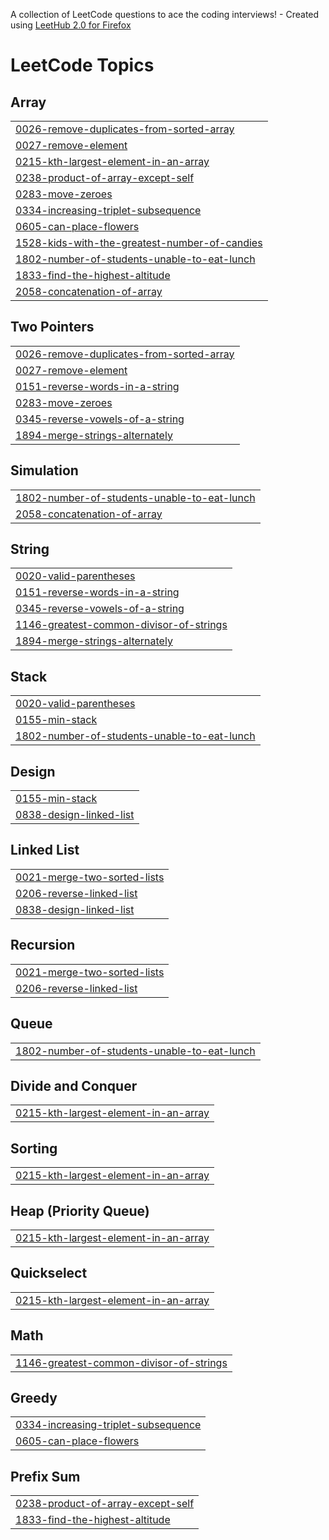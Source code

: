 A collection of LeetCode questions to ace the coding interviews! - Created using [LeetHub 2.0 for Firefox](https://github.com/maitreya2954/LeetHub-2.0-Firefox)
<!---LeetCode Topics Start-->
# LeetCode Topics
## Array
|  |
| ------- |
| [0026-remove-duplicates-from-sorted-array](https://github.com/iltrds/LeetCode/tree/master/0026-remove-duplicates-from-sorted-array) |
| [0027-remove-element](https://github.com/iltrds/LeetCode/tree/master/0027-remove-element) |
| [0215-kth-largest-element-in-an-array](https://github.com/iltrds/LeetCode/tree/master/0215-kth-largest-element-in-an-array) |
| [0238-product-of-array-except-self](https://github.com/iltrds/LeetCode/tree/master/0238-product-of-array-except-self) |
| [0283-move-zeroes](https://github.com/iltrds/LeetCode/tree/master/0283-move-zeroes) |
| [0334-increasing-triplet-subsequence](https://github.com/iltrds/LeetCode/tree/master/0334-increasing-triplet-subsequence) |
| [0605-can-place-flowers](https://github.com/iltrds/LeetCode/tree/master/0605-can-place-flowers) |
| [1528-kids-with-the-greatest-number-of-candies](https://github.com/iltrds/LeetCode/tree/master/1528-kids-with-the-greatest-number-of-candies) |
| [1802-number-of-students-unable-to-eat-lunch](https://github.com/iltrds/LeetCode/tree/master/1802-number-of-students-unable-to-eat-lunch) |
| [1833-find-the-highest-altitude](https://github.com/iltrds/LeetCode/tree/master/1833-find-the-highest-altitude) |
| [2058-concatenation-of-array](https://github.com/iltrds/LeetCode/tree/master/2058-concatenation-of-array) |
## Two Pointers
|  |
| ------- |
| [0026-remove-duplicates-from-sorted-array](https://github.com/iltrds/LeetCode/tree/master/0026-remove-duplicates-from-sorted-array) |
| [0027-remove-element](https://github.com/iltrds/LeetCode/tree/master/0027-remove-element) |
| [0151-reverse-words-in-a-string](https://github.com/iltrds/LeetCode/tree/master/0151-reverse-words-in-a-string) |
| [0283-move-zeroes](https://github.com/iltrds/LeetCode/tree/master/0283-move-zeroes) |
| [0345-reverse-vowels-of-a-string](https://github.com/iltrds/LeetCode/tree/master/0345-reverse-vowels-of-a-string) |
| [1894-merge-strings-alternately](https://github.com/iltrds/LeetCode/tree/master/1894-merge-strings-alternately) |
## Simulation
|  |
| ------- |
| [1802-number-of-students-unable-to-eat-lunch](https://github.com/iltrds/LeetCode/tree/master/1802-number-of-students-unable-to-eat-lunch) |
| [2058-concatenation-of-array](https://github.com/iltrds/LeetCode/tree/master/2058-concatenation-of-array) |
## String
|  |
| ------- |
| [0020-valid-parentheses](https://github.com/iltrds/LeetCode/tree/master/0020-valid-parentheses) |
| [0151-reverse-words-in-a-string](https://github.com/iltrds/LeetCode/tree/master/0151-reverse-words-in-a-string) |
| [0345-reverse-vowels-of-a-string](https://github.com/iltrds/LeetCode/tree/master/0345-reverse-vowels-of-a-string) |
| [1146-greatest-common-divisor-of-strings](https://github.com/iltrds/LeetCode/tree/master/1146-greatest-common-divisor-of-strings) |
| [1894-merge-strings-alternately](https://github.com/iltrds/LeetCode/tree/master/1894-merge-strings-alternately) |
## Stack
|  |
| ------- |
| [0020-valid-parentheses](https://github.com/iltrds/LeetCode/tree/master/0020-valid-parentheses) |
| [0155-min-stack](https://github.com/iltrds/LeetCode/tree/master/0155-min-stack) |
| [1802-number-of-students-unable-to-eat-lunch](https://github.com/iltrds/LeetCode/tree/master/1802-number-of-students-unable-to-eat-lunch) |
## Design
|  |
| ------- |
| [0155-min-stack](https://github.com/iltrds/LeetCode/tree/master/0155-min-stack) |
| [0838-design-linked-list](https://github.com/iltrds/LeetCode/tree/master/0838-design-linked-list) |
## Linked List
|  |
| ------- |
| [0021-merge-two-sorted-lists](https://github.com/iltrds/LeetCode/tree/master/0021-merge-two-sorted-lists) |
| [0206-reverse-linked-list](https://github.com/iltrds/LeetCode/tree/master/0206-reverse-linked-list) |
| [0838-design-linked-list](https://github.com/iltrds/LeetCode/tree/master/0838-design-linked-list) |
## Recursion
|  |
| ------- |
| [0021-merge-two-sorted-lists](https://github.com/iltrds/LeetCode/tree/master/0021-merge-two-sorted-lists) |
| [0206-reverse-linked-list](https://github.com/iltrds/LeetCode/tree/master/0206-reverse-linked-list) |
## Queue
|  |
| ------- |
| [1802-number-of-students-unable-to-eat-lunch](https://github.com/iltrds/LeetCode/tree/master/1802-number-of-students-unable-to-eat-lunch) |
## Divide and Conquer
|  |
| ------- |
| [0215-kth-largest-element-in-an-array](https://github.com/iltrds/LeetCode/tree/master/0215-kth-largest-element-in-an-array) |
## Sorting
|  |
| ------- |
| [0215-kth-largest-element-in-an-array](https://github.com/iltrds/LeetCode/tree/master/0215-kth-largest-element-in-an-array) |
## Heap (Priority Queue)
|  |
| ------- |
| [0215-kth-largest-element-in-an-array](https://github.com/iltrds/LeetCode/tree/master/0215-kth-largest-element-in-an-array) |
## Quickselect
|  |
| ------- |
| [0215-kth-largest-element-in-an-array](https://github.com/iltrds/LeetCode/tree/master/0215-kth-largest-element-in-an-array) |
## Math
|  |
| ------- |
| [1146-greatest-common-divisor-of-strings](https://github.com/iltrds/LeetCode/tree/master/1146-greatest-common-divisor-of-strings) |
## Greedy
|  |
| ------- |
| [0334-increasing-triplet-subsequence](https://github.com/iltrds/LeetCode/tree/master/0334-increasing-triplet-subsequence) |
| [0605-can-place-flowers](https://github.com/iltrds/LeetCode/tree/master/0605-can-place-flowers) |
## Prefix Sum
|  |
| ------- |
| [0238-product-of-array-except-self](https://github.com/iltrds/LeetCode/tree/master/0238-product-of-array-except-self) |
| [1833-find-the-highest-altitude](https://github.com/iltrds/LeetCode/tree/master/1833-find-the-highest-altitude) |
<!---LeetCode Topics End-->